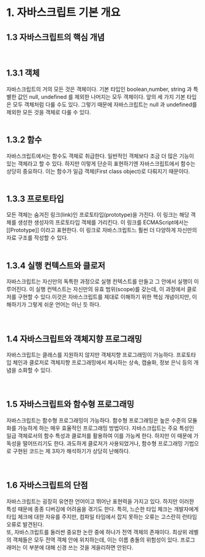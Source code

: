 # 1. 자바스크립트 기본 개요
## 1.3 자바스크립트의 핵심 개념
<br>

## 1.3.1 객체
자바스크립트의 거의 모든 것은 객체이다. 기본 타입인 boolean,number, string 과 특별한 값인 null, undefined 를 제외한 나머지는 모두 객체이다. 앞의 세 가지 기본 타입은 모두 객체처럼 다룰 수도 있다.  그렇기 때문에 자바스크립트는 null 과 undefined를 제외한 모든 것을 객체로 다룰 수 있다.    
<br>

## 1.3.2 함수
자바스크립트에서는 함수도 객체로 취급한다. 일반적인 객체보다 조금 더 많은 기능이 있는 객체라고 할 수 있다. 하지만 이렇게 단순히 표현하기엔 자바스크립트에서 함수는 상당히 중요하다. 이는 함수가 일급 객체(First class object)로 다뤄지기 때문이다.   
<br>

## 1.3.3 프로토타입
모든 객체는 숨겨진 링크(link)인 프로토타입(prototype)을 가진다. 이 링크는 해당 객체를 생성한 생성자의 프로토타입 객체를 가리킨다. 이 링크를 ECMAScript에서는 [[Prototype]] 이라고 표현한다. 이 링크로 자바스크립트느 훨씬 더 다양하게 자신만의 자료 구조를 작성할 수 있다.   
<br>

## 1.3.4 실행 컨텍스트와 클로저
자바스크립트는 자신만의 독특한 과정으로 실행 컨텍스트를 만들고 그 안에서 실행이 이루어진다. 이 실행 컨텍스트는 자신만의 유효 범위(scope)를 갖는데, 이 과정에서 클로저를 구현할 수 있다.이것은 자바스크립트를 제대로 이해하기 위한 핵심 개념이지만, 이해하기가 그렇게 쉬운 언어는 아닌 듯 하다.   
<br><br>

## 1.4 자바스크립트와 객체지향 프로그래밍
자바스크립트는 클래스를 지원하지 않지만 객체지향 프로그래밍이 가능하다. 프로토타입 체인과 클로저로 객체지향 프로그래밍에서 제시하는 상속, 캡슐화, 정보 은닉 등의 개념을 소화할 수 있다.   
<br><br>

## 1.5 자바스크립트와 함수형 프로그래밍
자바스크립트는 함수형 프로그래밍이 가능하다. 함수형 프로그래밍은 높은 수준의 모듈화를 가능하게 하는 매우 효율적인 프로그래밍 방법이다. 자바스크립트는 주요 특성인 일급 객체로서의 함수 특성과 클로저를 활용하여 이를 가능케 한다. 하지만 이 때문에 가독성을 떨어뜨리기도 한다. 과도하게 클로저가 사용되었거나, 함수형 프로그래밍 기법으로 구현된 코드는 제 3자가 해석하기가 상당히 난해하다.   
<br><br>

## 1.6 자바스크립트의 단점
자바스크립트는 굉장히 유연한 언어이고 뛰어난 표현력을 가지고 있다. 하지만 이러한 특성 때문에 종종 디버깅에 어려움을 겪기도 한다. 특히, 느슨한 타입 체크는 개발자에게 타입 체크에 대한 자유를 주지만, 컴파일 타임에서 잡지 못하는 오류는 고스란히 런타임 오류로 발견된다.    
또, 자바스크립트를 둘러싼 중요한 논란 중에 하나가 전역 객체의 존재이다. 최상위 레벨의 객체들은 모두 전역 객체 안에 위치하는데, 이는 이름 충돌의 위험성이 있다. 프로그래머는 이 부분에 대해 신경 쓰는 것을 게을리하면 안된다.